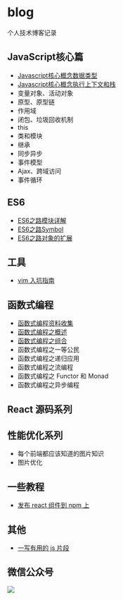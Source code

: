 # blog
个人技术博客记录

## JavaScript核心篇

- [Javascript核心概念数据类型](https://github.com/crazylxr/blog/issues/5)
- [Javascript核心概念执行上下文和栈](https://github.com/crazylxr/blog/issues/1)
- 变量对象、活动对象
- 原型、原型链
- 作用域
- 闭包、垃圾回收机制
- this
- 类和模块
- 继承
- 同步异步
- 事件模型
- Ajax、跨域访问
- 事件循环

## ES6

- [ES6之路模块详解](https://github.com/crazylxr/blog/issues/2)
- [ES6之路Symbol](https://github.com/crazylxr/blog/issues/4)
- [ES6之路对象的扩展](https://github.com/crazylxr/blog/issues/3)

## 工具

- [vim 入坑指南](https://github.com/crazylxr/blog/issues/6)

## 函数式编程

- [函数式编程资料收集](https://github.com/crazylxr/blog/issues/7)
- [函数式编程之概述](https://github.com/crazylxr/blog/issues/8)
- [函数式编程之组合](https://github.com/crazylxr/blog/issues/10)
- 函数式编程之一等公民
- 函数式编程之递归应用
- 函数式编程之流编程
- 函数式编程之 Functor 和 Monad
- 函数式编程之异步编程

## React 源码系列
## 性能优化系列

- 每个前端都应该知道的图片知识
- 图片优化

## 一些教程
- [发布 react 组件到 npm 上](https://github.com/crazylxr/blog/issues/9)

## 其他
- [一写有用的 js 片段 ](https://github.com/crazylxr/blog/issues/11)
## 微信公众号

![](http://imgs.taoweng.site/qrcode_for_gh_39aba8571ae1_344.jpg)
